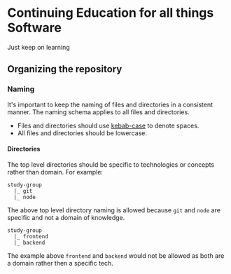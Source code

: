 # Continuing Education for all things Software

Just keep on learning

## Organizing the repository

### Naming

It's important to keep the naming of files and directories in a consistent manner. The naming schema
applies to all files and directories.

- Files and directories should use [kebab-case][kebab] to denote spaces.
- All files and directories should be lowercase.

#### Directories

The top level directories should be specific to technologies or concepts rather than domain. For example:

```
study-group
  |_ git
  |_ node
```

The above top level directory naming is allowed because `git` and `node` are specific and not a domain of knowledge.

```
study-group
  |_ frontend
  |_ backend
```

The example above `frontend` and `backend` would not be allowed as both are a domain rather then a specific tech.

[kebab]: https://www.theserverside.com/definition/Kebab-case